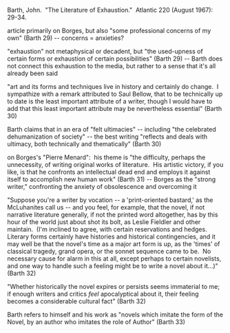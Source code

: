 Barth, John.  "The Literature of Exhaustion."  Atlantic 220 (August 1967): 29-34.


article primarily on Borges, but also "some professional concerns of my own" (Barth 29) -- concerns = anxieties?

"exhaustion" not metaphysical or decadent, but "the used-upness of certain forms or exhaustion of certain possibilities" (Barth 29) -- Barth does not connect this exhaustion to the media, but rather to a sense that it's all already been said

"art and its forms and techniques live in history and certainly do change.  I sympathize with a remark attributed to Saul Bellow, that to be technically up to date is the least important attribute of a writer, though I would have to add that this least important attribute may be nevertheless essential" (Barth 30)

Barth claims that in an era of "felt ultimacies" -- including "the celebrated dehumanization of society" -- the best writing "reflects and deals with ultimacy, both technically and thematically" (Barth 30)

on Borges's "Pierre Menard":  his theme is "the difficulty, perhaps the unnecessity, of writing original works of literature.  His artistic victory, if you like, is that he confronts an intellectual dead end and employs it against itself to accomplish new human work" (Barth 31) -- Borges as the "strong writer," confronting the anxiety of obsolescence and overcoming it

"Suppose you're a writer by vocation -- a 'print-oriented bastard,' as the McLuhanites call us -- and you feel, for example, that the novel, if not narrative literature generally, if not the printed word altogether, has by this hour of the world just about shot its bolt, as Leslie Fieldler and other maintain.  (I'm inclined to agree, with certain reservations and hedges.  Literary forms certainly have histories and historical contingencies, and it may well be that the novel's time as a major art form is up, as the 'times' of classical tragedy, grand opera, or the sonnet sequence came to be.  No necessary cause for alarm in this at all, except perhaps to certain novelists, and one way to handle such a feeling might be to write a novel about it...)" (Barth 32)

"Whether historically the novel expires or persists seems immaterial to me; if enough writers and critics *feel* apocalyptical about it, their feeling becomes a considerable cultural fact" (Barth 32)

Barth refers to himself and his work as "novels which imitate the form of the Novel, by an author who imitates the role of Author" (Barth 33)
